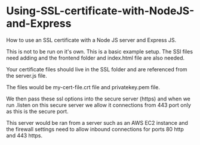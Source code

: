 # Using-SSL-certificate-with-NodeJS-and-Express
How to use an SSL certificate with a Node JS server and Express JS.

This is not to be run on it's own. This is a basic example setup. The SSl files need adding and the frontend folder and index.html file are also needed.

Your certificate files should live in the SSL folder and are referenced from the server.js file.

The files would be my-cert-file.crt file and privatekey.pem file.

We then pass these ssl options into the secure server (https) and when we run .listen on this secure server we allow it connections from 443 port only as this is the secure port.

This server would be ran from a server such as an AWS EC2 instance and the firewall settings need to allow inbound connections for ports 80 http and 443 https.